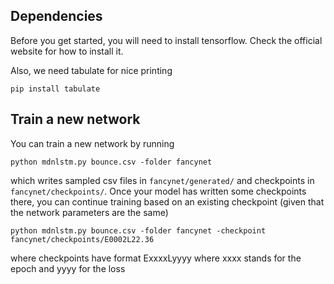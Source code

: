 ## Dependencies

Before you get started, you will need to install tensorflow. Check the official website for how to install it. 

Also, we need tabulate for nice printing

`pip install tabulate`

## Train a new network

You can train a new network by running 

`python mdnlstm.py bounce.csv -folder fancynet`

which writes sampled csv files in `fancynet/generated/` and checkpoints in `fancynet/checkpoints/`. Once your model has written some checkpoints there, you can continue training based on an existing checkpoint (given that the network parameters are the same)

`python mdnlstm.py bounce.csv -folder fancynet -checkpoint fancynet/checkpoints/E0002L22.36`

where checkpoints have format ExxxxLyyyy where xxxx stands for the epoch and yyyy for the loss